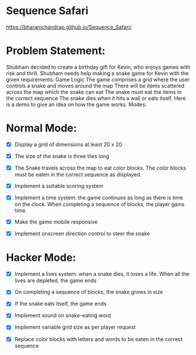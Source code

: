 # Sequence Safari

https://bharanichandrap.github.io/Sequence_Safari/

# Problem Statement:

Shubham decided to create a birthday gift for Kevin, who enjoys games with risk and thrill. Shubham needs help making a snake game for Kevin with the given requirements:
Game Logic
   The game comprises a grid where the user controls a snake and moves around the map
   There will be items scattered across the map which the snake can eat
   The snake must eat the items in the correct sequence
   The snake dies when it hits a wall or eats itself.
   Here is a demo to give an idea on how the game works.
Modes:

# Normal Mode:

 - [x] Display a grid of dimensions at least 20 x 20
 - [x] The size of the snake is three tiles long
 - [x] The Snake travels across the map to eat color blocks. The color blocks must be eaten in the correct sequence as displayed.
 - [x] Implement a suitable scoring system
 - [x] Implement a time system: the game continues as long as there is time on the clock. When completing a sequence of blocks, the player gains time.
 - [x] Make the game mobile responsive
 - [x] Implement onscreen direction control to steer the snake
 
 
# Hacker Mode:

 - [x] Implement a lives system: when a snake dies, it loses a life. When all the lives are depleted, the game ends
 - [x] On completing a sequence of blocks, the snake grows in size
 - [x] If the snake eats itself, the game ends
 - [x] Implement sound on snake-eating word
 - [x] Implement variable grid size as per player request
 - [x] Replace color blocks with letters and words to be eaten in the correct sequence
 

